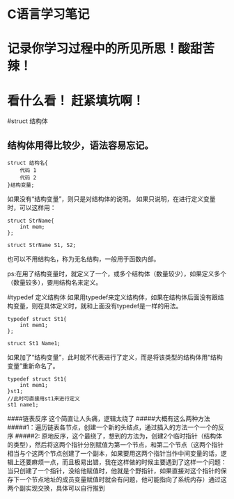 # C语言学习笔记

# 记录你学习过程中的所见所思！酸甜苦辣！

# 看什么看！ 赶紧填坑啊！ 
#struct 结构体
## 结构体用得比较少，语法容易忘记。
```
struct 结构名{
    代码 1
    代码 2
}结构变量;
```
如果没有“结构变量”，则只是对结构体的说明。
如果只说明，在进行定义变量时，可以这样用：
```
struct StrName{
    int mem;
};

struct StrName S1, S2;
```
也可以不用结构名，称为无名结构，一般用于函数内部。

ps:在用了结构变量时，就定义了一个，或多个结构体（数量较少），如果定义多个（数量较多），要用结构名来定义。

#typedef 定义结构体
如果用typedef来定义结构体，如果在结构体后面没有跟结构变量，则在具体定义时，就和上面没有typedef是一样的用法。
````
typedef struct St1{
    int mem1;
};

struct St1 Name1;
````
如果加了“结构变量”，此时就不代表进行了定义，而是将该类型的结构体用“结构变量”重新命名了。
````
typedef struct St1{
    int mem1;
}st1;
//此时可直接用st1来进行定义
st1 name1;
````
####链表反序
这个简直让人头痛，逻辑太绕了
#####大概有这么两种方法 
#####1：遍历链表各节点，创建一个新的头结点，通过插入的方法一个一个的反序
#####2: 原地反序，这个最绕了，想到的方法为，创建2个临时指针（结构体的类型），然后将这两个指针分别赋值为第一个节点，和第二个节点（这两个指针相当与个这两个节点创建了一个副本，如果要用这两个指针当作中间变量的话，逻辑上还要麻烦一点，而且极易出错，我在这样做的时候主要遇到了这样一个问题：当只创建了一个指针，没给他赋值时，他就是个野指针，如果直接对这个指针的保存下一个节点地址的成员变量赋值时就会有问题，他可能指向了系统内存）通过这两个副实现交换，具体可以自行推到